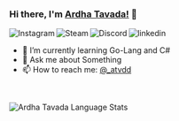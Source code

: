 ### Hi there, I'm [Ardha Tavada!](https://atavada.github.io/tvd/) 👋

<p>
<a href="https://www.instagram.com/_atvdd/">
   <img align="left" alt="Instagram" src="https://img.shields.io/badge/Instagram-9B0FFF?style=for-the-badge&logo=instagram&logoColor=white" />
</a>&nbsp;&nbsp;

<a href="https://steamcommunity.com/profiles/76561198963652810/">
   <img align="left" alt="Steam" src="https://img.shields.io/badge/Steam-1B2838?style=for-the-badge&logo=steam&logoColor=white" />
</a>&nbsp;&nbsp;

<a href="https://discordapp.com/users/tvd#7101">
   <img align="left" alt="Discord" src="https://img.shields.io/badge/Discord-7289DA?style=for-the-badge&logo=discord&logoColor=white" />
</a>&nbsp;&nbsp;

<a href="https://www.linkedin.com/in/ardhatavada/">
   <img align="left" alt="linkedin" src="https://img.shields.io/badge/LinkedIn-0077B5?style=for-the-badge&logo=linkedin&logoColor=white" />
</a>
</p>

<p>

- 🌱 I’m currently learning Go-Lang and C#
- 💬 Ask me about Something
- 📫 How to reach me: [@\_atvdd](https://www.instagram.com/_atvdd/)

</p>

<br>

![Ardha Tavada Language Stats](https://github-readme-stats.vercel.app/api/top-langs/?username=twizelissa&layout=compact&theme=radical)

</p>
